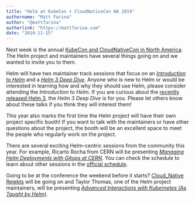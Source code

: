 ```yaml
---
title: "Helm at KubeCon + CloudNativeCon NA 2019"
authorname: "Matt Farina"
author: "@mattfarina"
authorlink: "https://mattfarina.com"
date: "2019-11-15"
---
```


Next week is the annual [KubeCon and CloudNativeCon in North America](https://events19.linuxfoundation.org/events/kubecon-cloudnativecon-north-america-2019/). The Helm project and maintainers have several things going on and we wanted to invite you to them.

Helm will have two maintainer track sessions that focus on an [_Introduction to Helm_](https://sched.co/UajI) and a [_Helm 3 Deep Dive_](https://sched.co/Uagg). Anyone who is new to Helm or would be interested in learning how and why they should use Helm, please consider attending the _Introduction to Helm_. If you are curious about the [recently released Helm 3](https://helm.sh/blog/helm-3-released/), the _Helm 3 Deep Dive_ is for you. Please let others know about these talks if you think they will interest them!

This year also marks the first time the Helm project will have their own project specific booth! If you want to talk with the maintainers or have other questions about the project, the booth will be an excellent space to meet the people who regularly work on the project.

There are several exciting Helm-centric sessions from the community this year. For example, Ricarto Rocha from CERN will be presenting [_Managing Helm Deployments with Gitops at CERN_](https://sched.co/UabD). You can check the schedule to learn about other sessions in the [official schedule](https://events19.linuxfoundation.org/events/kubecon-cloudnativecon-north-america-2019/schedule/).

Going to be at the conference the weekend before it starts? [Cloud_Native Rejekts](https://cloud-native.rejekts.io/) will be going on and Taylor Thomas, one of the Helm project maintainers, will be presenting [_Advanced Interactions with Kubernetes (As Taught by Helm)_](https://cfp.cloud-native.rejekts.io/cloud-native-rejekts-na-2019/talk/SQ9DWX/).